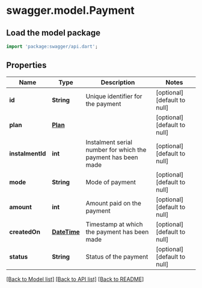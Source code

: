 # swagger.model.Payment

## Load the model package
```dart
import 'package:swagger/api.dart';
```

## Properties
Name | Type | Description | Notes
------------ | ------------- | ------------- | -------------
**id** | **String** | Unique identifier for the payment | [optional] [default to null]
**plan** | [**Plan**](Plan.md) |  | [optional] [default to null]
**instalmentId** | **int** | Instalment serial number for which the payment has been made | [optional] [default to null]
**mode** | **String** | Mode of payment | [optional] [default to null]
**amount** | **int** | Amount paid on the payment | [optional] [default to null]
**createdOn** | [**DateTime**](DateTime.md) | Timestamp at which the payment has been made | [optional] [default to null]
**status** | **String** | Status of the payment | [optional] [default to null]

[[Back to Model list]](../README.md#documentation-for-models) [[Back to API list]](../README.md#documentation-for-api-endpoints) [[Back to README]](../README.md)


